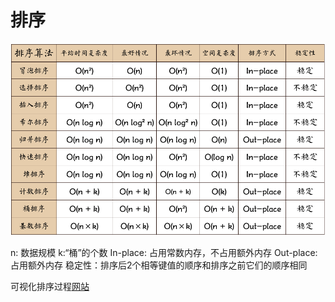 # 排序

![img](../../img/2019021901.png)

n: 数据规模
k:“桶”的个数
In-place: 占用常数内存，不占用额外内存
Out-place: 占用额外内存
稳定性：排序后2个相等键值的顺序和排序之前它们的顺序相同


可视化排序过程[网站](https://visualgo.net/en)